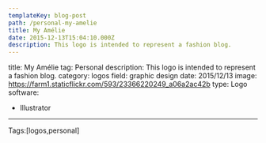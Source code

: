 ```yaml
---
templateKey: blog-post
path: /personal-my-amelie
title: My Amélie
date: 2015-12-13T15:04:10.000Z
description: This logo is intended to represent a fashion blog.
---
```


title: My Amélie
tag: Personal
description: This logo is intended to represent a fashion blog.
category: logos
field: graphic design
date: 2015/12/13
image: https://farm1.staticflickr.com/593/23366220249_a06a2ac42b
type: Logo
software:
- Illustrator
---

Tags:[logos,personal]